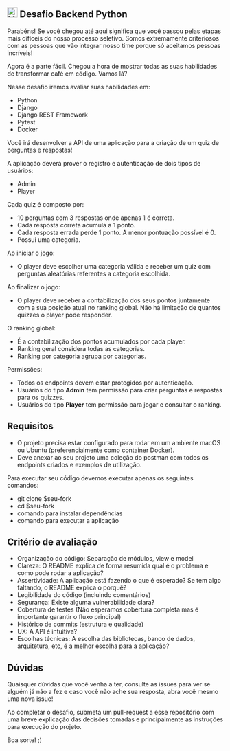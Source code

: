 ## <img src="https://valora.cc/img/logo2.png" alt="Valora" width="24" /> Desafio Backend Python

Parabéns! Se você chegou até aqui significa que você passou pelas etapas mais difíceis do nosso processo seletivo. Somos extremamente criteriosos com as pessoas que vão integrar nosso time porque só aceitamos pessoas incríveis!

Agora é a parte fácil. Chegou a hora de mostrar todas as suas habilidades de transformar café em código. Vamos lá?

Nesse desafio iremos avaliar suas habilidades em:

* Python
* Django
* Django REST Framework
* Pytest
* Docker

Você irá desenvolver a API de uma aplicação para a criação de um quiz de perguntas e respostas!

A aplicação deverá prover o registro e autenticação de dois tipos de usuários:

* Admin
* Player

Cada quiz é composto por:

* 10 perguntas com 3 respostas onde apenas 1 é correta.
* Cada resposta correta acumula a 1 ponto.
* Cada resposta errada perde 1 ponto. A menor pontuação possível é 0.
* Possui uma categoria.

Ao iniciar o jogo:

* O player deve escolher uma categoria válida e receber um quiz com perguntas aleatórias referentes a categoria escolhida.

Ao finalizar o jogo:

* O player deve receber a contabilização dos seus pontos juntamente com a sua posição atual no ranking global. Não há limitação de quantos quizzes o player pode responder.

O ranking global:

* É a contabilização dos pontos acumulados por cada player.
* Ranking geral considera todas as categorias.
* Ranking por categoria agrupa por categorias.

Permissões:

* Todos os endpoints devem estar protegidos por autenticação.
* Usuários do tipo **Admin** tem permissão para criar perguntas e respostas para os quizzes.
* Usuários do tipo **Player** tem permissão para jogar e consultar o ranking.

## Requisitos

* O projeto precisa estar configurado para rodar em um ambiente macOS ou Ubuntu (preferencialmente como container Docker).
* Deve anexar ao seu projeto uma coleção do postman com todos os endpoints criados e exemplos de utilização.

Para executar seu código devemos executar apenas os seguintes comandos:

* git clone $seu-fork
* cd $seu-fork
* comando para instalar dependências
* comando para executar a aplicação

## Critério de avaliação

* Organização do código: Separação de módulos, view e model
* Clareza: O README explica de forma resumida qual é o problema e como pode rodar a aplicação?
* Assertividade: A aplicação está fazendo o que é esperado? Se tem algo faltando, o README explica o porquê?
* Legibilidade do código (incluindo comentários)
* Segurança: Existe alguma vulnerabilidade clara?
* Cobertura de testes (Não esperamos cobertura completa mas é importante garantir o fluxo principal)
* Histórico de commits (estrutura e qualidade)
* UX: A API é intuitiva?
* Escolhas técnicas: A escolha das bibliotecas, banco de dados, arquitetura, etc, é a melhor escolha para a aplicação?

## Dúvidas

Quaisquer dúvidas que você venha a ter, consulte as issues para ver se alguém já não a fez e caso você não ache sua resposta, abra você mesmo uma nova issue!

Ao completar o desafio, submeta um pull-request a esse repositório com uma breve explicação das decisões tomadas e principalmente as instruções para execução do projeto.

Boa sorte! ;)

